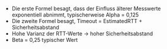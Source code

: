 - Die erste Formel besagt, dass der Einfluss älterer Messwerte exponentiell abnimmt, typischerweise Alpha = 0,125
- Die zweite Formel besagt, Timeout = EstimatedRTT + Sicherheitsabstand
 - Hohe Varianz der RTT-Werte → hoher Sicherheitsabstand 
 - Beta = 0,25 typischer Wert 